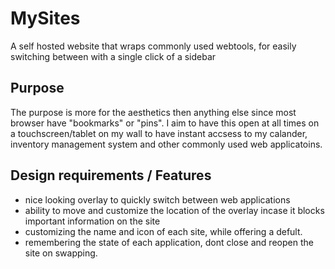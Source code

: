 # MySites 
A self hosted website that wraps commonly used webtools, for easily switching between with a single click of a sidebar 

## Purpose 
The purpose is more for the aesthetics then anything else since most browser have "bookmarks" or "pins". 
I aim to have this open at all times on a touchscreen/tablet on my wall to have instant accsess to my calander, inventory management system and other commonly used web applicatoins.

## Design requirements / Features
* nice looking overlay to quickly switch between web applications
* ability to move and customize the location of the overlay incase it blocks important information on the site
* customizing the name and icon of each site, while offering a defult.
* remembering the state of each application, dont close and reopen the site on swapping. 
